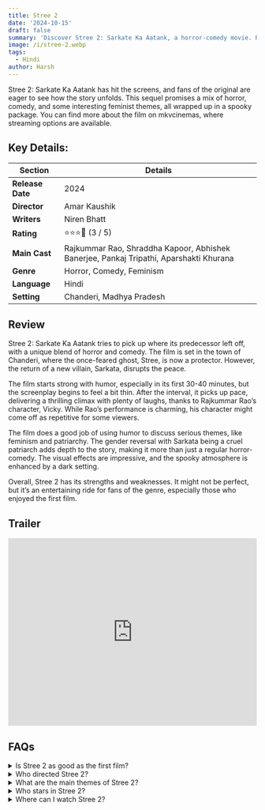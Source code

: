 ```yaml
---
title: Stree 2
date: '2024-10-15'
draft: false
summary: 'Discover Stree 2: Sarkate Ka Aatank, a horror-comedy movie. Read the review and find where to stream it on mkvcinemas.'
image: /i/stree-2.webp
tags:
  - Hindi
author: Harsh
---
```


Stree 2: Sarkate Ka Aatank has hit the screens, and fans of the original are eager to see how the story unfolds. This sequel promises a mix of horror, comedy, and some interesting feminist themes, all wrapped up in a spooky package. You can find more about the film on mkvcinemas, where streaming options are available.

## Key Details:

| Section          | Details                                                                                |
| ---------------- | -------------------------------------------------------------------------------------- |
| **Release Date** | 2024                                                                                   |
| **Director**     | Amar Kaushik                                                                           |
| **Writers**      | Niren Bhatt                                                                            |
| **Rating**       | ⭐️⭐️⭐️💫 (3 / 5)                                                                    |
| **Main Cast**    | Rajkummar Rao, Shraddha Kapoor, Abhishek Banerjee, Pankaj Tripathi, Aparshakti Khurana |
| **Genre**        | Horror, Comedy, Feminism                                                               |
| **Language**     | Hindi                                                                                  |
| **Setting**      | Chanderi, Madhya Pradesh                                                               |

## Review

Stree 2: Sarkate Ka Aatank tries to pick up where its predecessor left off, with a unique blend of horror and comedy. The film is set in the town of Chanderi, where the once-feared ghost, Stree, is now a protector. However, the return of a new villain, Sarkata, disrupts the peace.

The film starts strong with humor, especially in its first 30-40 minutes, but the screenplay begins to feel a bit thin. After the interval, it picks up pace, delivering a thrilling climax with plenty of laughs, thanks to Rajkummar Rao’s character, Vicky. While Rao’s performance is charming, his character might come off as repetitive for some viewers.

The film does a good job of using humor to discuss serious themes, like feminism and patriarchy. The gender reversal with Sarkata being a cruel patriarch adds depth to the story, making it more than just a regular horror-comedy. The visual effects are impressive, and the spooky atmosphere is enhanced by a dark setting.

Overall, Stree 2 has its strengths and weaknesses. It might not be perfect, but it’s an entertaining ride for fans of the genre, especially those who enjoyed the first film.

## Trailer

<iframe width="100%" height="380" src="https://www.youtube.com/embed/KVnheXywIbY?si=VH47X4Tm1jTQ9Mbt" title={title} frameborder="0" allow="accelerometer; autoplay; clipboard-write; encrypted-media; gyroscope; picture-in-picture; web-share" referrerpolicy="strict-origin-when-cross-origin" allowfullscreen></iframe>

## FAQs

<details>
  <summary>Is Stree 2 as good as the first film?</summary>
  <p>It has its moments but may not capture the same magic as the original.</p>
</details>

<details>
  <summary>Who directed Stree 2?</summary>
  <p>The film is directed by Amar Kaushik.</p>
</details>

<details>
  <summary>What are the main themes of Stree 2?</summary>
  <p>It explores horror, comedy, feminism, and the battle against patriarchy.</p>
</details>

<details>
  <summary>Who stars in Stree 2?</summary>
  <p>The main cast includes Rajkummar Rao, Shraddha Kapoor, and Abhishek Banerjee.</p>
</details>

<details>
  <summary>Where can I watch Stree 2?</summary>
  <p>You can stream it on mkvcinemas and other platforms.</p>
</details>
